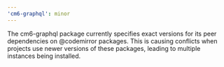```yaml
---
'cm6-graphql': minor
---
```


The cm6-graphql package currently specifies exact versions for its peer dependencies on @codemirror packages. This is causing conflicts when projects use newer versions of these packages, leading to multiple instances being installed.
